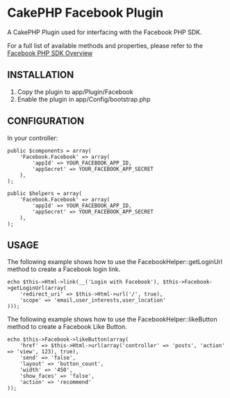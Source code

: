 # CakePHP Facebook Plugin

A CakePHP Plugin used for interfacing with the Facebook PHP SDK.

For a full list of available methods and properties, please refer to the [Facebook PHP SDK Overview](http://developers.facebook.com/docs/reference/php/)

## INSTALLATION

1.   Copy the plugin to app/Plugin/Facebook
1.   Enable the plugin in app/Config/bootstrap.php

## CONFIGURATION

In your controller:

    public $components = array(
        'Facebook.Facebook' => array(
            'appId' => YOUR_FACEBOOK_APP_ID,
            'appSecret' => YOUR_FACEBOOK_APP_SECRET
        ),
    );

    public $helpers = array(
        'Facebook.Facebook' => array(
            'appId' => YOUR_FACEBOOK_APP_ID,
            'appSecret' => YOUR_FACEBOOK_APP_SECRET
        ),
    );

## USAGE

The following example shows how to use the FacebookHelper::getLoginUrl method to create a Facebook login link.

    echo $this->Html->link(__('Login with Facebook'), $this->Facebook->getLoginUrl(array(
        'redirect_uri' => $this->Html->url('/', true),
        'scope' => 'email,user_interests,user_location'
    )));

The following example shows how to use the FacebookHelper::likeButton method to create a Facebook Like Button.

    echo $this->Facebook->likeButton(array(
        'href' => $this->Html->url(array('controller' => 'posts', 'action' => 'view', 123), true),
        'send' => 'false',
        'layout' => 'button_count',
        'width' => '450',
        'show_faces' => 'false',
        'action' => 'recommend'
    ));
